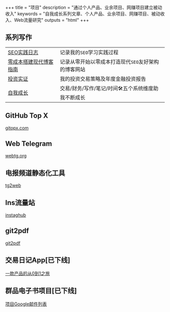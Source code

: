 +++
title = "项目"
description = "通过个人产品、业余项目、网赚项目建立被动收入"
keywords = "自我成长系列文章、个人产品、业余项目、网赚项目、被动收入、Web流量研究"
outputs = "html"
+++

## 系列写作

| | |
| -- | -- |
| [SEO实践日志](/series/seo实践日志/) | 记录我的`SEO`学习实践过程 |
| [零成本搭建现代博客指南](/series/零成本搭建现代博客指南/) | 记录从零开始以零成本打造现代`SEO`友好架构的博客网站 |
| [投资实证](/series/投资实证/) | 我的投资交易策略及年度金融投资报告 |
| [自我成长](/series/自我成长/) | 交易/财务/写作/笔记/时间🛠五个系统维度助我不断成长 |

## GitHub Top X

[gitopx.com](https://www.gitopx.com)

## Web Telegram

[webtg.org](https://www.webtg.org)

## 电报频道静态化工具

[tg2web](https://github.com/bmpi-dev/tg2web)

## Ins流量站

[instaghub](https://github.com/bmpi-dev/instaghub)

## git2pdf

[git2pdf](https://github.com/bmpi-dev/git2pdf)

## 交易日记App[已下线]

[一款产品的从0到1之旅](/dev/zero-to-one/)

## 群品电子书项目[已下线]

[项目Google邮件列表](https://groups.google.com/forum/#!forum/qunpin)
